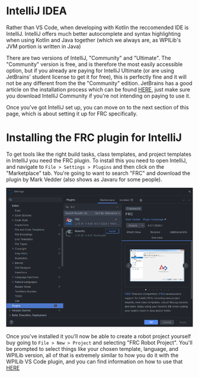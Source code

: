 # IntelliJ IDEA
Rather than VS Code, when developing with Kotlin the reccomended IDE is IntelliJ. IntelliJ offers much better autocomplete and syntax highlighting when using Kotlin and Java together (which we always are, as WPILib's JVM portion is written in Java)

There are two versions of IntelliJ, "Community" and "Ultimate". The "Community" version is free, and is therefore the most easily accessible option, but if you already are paying for IntelliJ Ultimate (or are using JetBrains' student license to get it for free), this is perfectly fine and it will not be any different from the the "Community" edition. JetBrains has a good article on the installation process which can be found [HERE](https://www.jetbrains.com/help/idea/installation-guide.html), just make sure you download IntelliJ Community if you're not intending on paying to use it.

Once you've got IntelliJ set up, you can move on to the next section of this page, which is about setting it up for FRC specifically.

# Installing the FRC plugin for IntelliJ
To get tools like the right build tasks, class templates, and project templates in IntelliJ you need the FRC plugin. To install this you need to open IntelliJ, and navigate to `File > Settings > Plugins` and then click on the "Marketplace" tab. You're going to want to search "FRC" and download the plugin by Mark Vedder (also shows as Javaru for some people).

![Plugin Page](plugins.png)

Once you've installed it you'll now be able to create a robot project yourself buy going to `File > New > Project` and selecting "FRC Robot Project". You'll be prompted to select things like your chosen template, language, and WPILib version, all of that is extremely similar to how you do it with the WPILib VS Code plugin, and you can find information on how to use that [HERE](https://docs.wpilib.org/en/stable/docs/software/vscode-overview/creating-robot-program.html)
